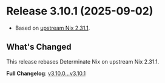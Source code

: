 # Release 3.10.1 (2025-09-02)

* Based on [upstream Nix 2.31.1](../release-notes/rl-2.31.md).

## What's Changed
This release rebases Determinate Nix on upstream Nix 2.31.1.


**Full Changelog**: [v3.10.0...v3.10.1](https://github.com/DeterminateSystems/nix-src/compare/v3.10.0...v3.10.1)
